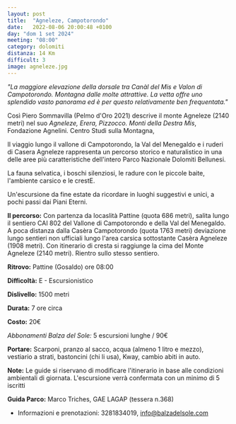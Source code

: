 ```yaml
---
layout: post
title:  "Agneleze, Campotorondo"
date:   2022-08-06 20:00:48 +0100
day: "dom 1 set 2024"
meeting: "08:00"
category: dolomiti
distanza: 14 Km
difficult: 3
image: agneleze.jpg
---
```


*"La maggiore elevazione della dorsale tra Canàl del Mis e Valon di Campotorondo. Montagna dalle molte attrattive. La vetta offre uno splendido vasto panorama ed è per questo relativamente ben frequentata."*

Così Piero Sommavilla (Pelmo d'Oro 2021) descrive il monte Agneleze (2140 metri) nel suo *Agneleze, Erera, Pizzocco. Monti della Destra Mis*, Fondazione Agnelini. Centro Studi sulla Montagna, 

Il viaggio lungo il vallone di Campotorondo, la Val del Menegaldo e i ruderi di Casera Agneleze rappresenta un percorso storico e naturalistico in una delle aree più caratteristiche dell'intero Parco Nazionale Dolomiti Bellunesi.

La fauna selvatica, i boschi silenziosi, le radure con le piccole baite, l'ambiente carsico e le crestE.

Un'escursione da fine estate da ricordare in luoghi suggestivi e unici, a pochi passi dai Piani Eterni.

**Il percorso:** Con partenza da locaslità Pattine (quota 686 metri), salita lungo il sentiero CAI 802 del Vallone di Campotorondo e della Val del Menegaldo. A poca distanza dalla Casèra Campotorondo (quota 1763 metri) deviazione lungo sentieri non ufficiali lungo l'area carsica sottostante Casèra Agneleze (1908 metri). Con itinerario di cresta si raggiunge la cima del Monte Agneleze (2140 metri).
Rientro sullo stesso sentiero.


**Ritrovo:** Pattine (Gosaldo) ore 08:00

**Difficoltà:** E - Escursionistico

**Dislivello:** 1500 metri

**Durata:** 7 ore circa

**Costo:** 20€ 

*Abbonamenti Balza del Sole:* 5 escursioni lunghe / 90€

**Portare:** Scarponi, pranzo al sacco, acqua (almeno 1 litro e mezzo), vestiario a strati, bastoncini (chi li usa), Kway, cambio abiti in auto.

**Note:** Le guide si riservano di modificare l'itinerario in base alle condizioni ambientali di giornata. L'escursione verrà confermata con un minimo di 5 iscritti

**Guida Parco:** Marco Triches, GAE LAGAP (tessera n.368) 

+ Informazioni e prenotazioni: 3281834019, info@balzadelsole.com
